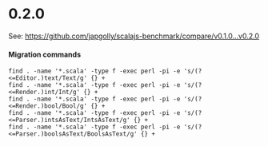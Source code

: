# 0.2.0

See: https://github.com/japgolly/scalajs-benchmark/compare/v0.1.0...v0.2.0

#### Migration commands

```
find . -name '*.scala' -type f -exec perl -pi -e 's/(?<=Editor.)text/Text/g' {} +
find . -name '*.scala' -type f -exec perl -pi -e 's/(?<=Render.)int/Int/g' {} +
find . -name '*.scala' -type f -exec perl -pi -e 's/(?<=Render.)bool/Bool/g' {} +
find . -name '*.scala' -type f -exec perl -pi -e 's/(?<=Parser.)intsAsText/IntsAsText/g' {} +
find . -name '*.scala' -type f -exec perl -pi -e 's/(?<=Parser.)boolsAsText/BoolsAsText/g' {} +
```
